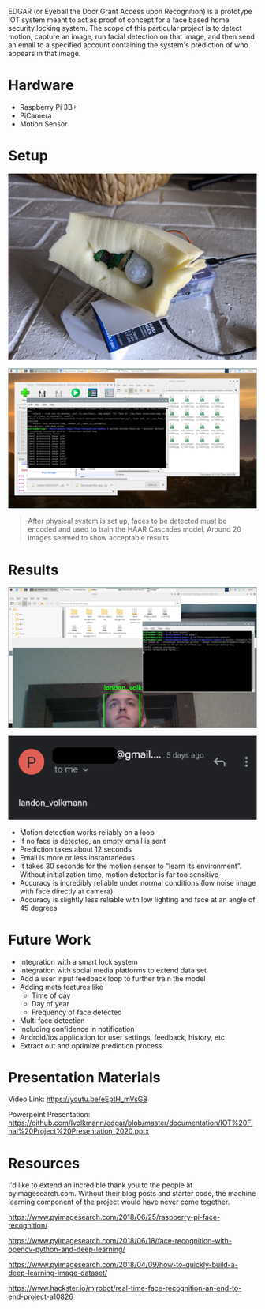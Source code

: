 EDGAR (or Eyeball the Door Grant Access upon Recognition) is a prototype IOT system meant to act as proof of concept for a face based home security locking system. The scope of this particular project is to detect motion, capture an image, run facial detection on that image, and then send an email to a specified account containing the system's prediction of who appears in that image.

# Hardware

* Raspberry Pi 3B+
* PiCamera
* Motion Sensor

# Setup

![](https://github.com/lvolkmann/edgar/blob/master/documentation/setup.jpg)

![](https://github.com/lvolkmann/edgar/blob/master/documentation/encoding.png)
> After physical system is set up, faces to be detected must be encoded and used to train the HAAR Cascades model. Around 20 images seemed to show acceptable results

# Results

![](https://github.com/lvolkmann/edgar/blob/master/documentation/detect_live.png)

![](https://github.com/lvolkmann/edgar/blob/master/documentation/email_results.png)

* Motion detection works reliably on a loop
* If no face is detected, an empty email is sent
* Prediction takes about 12 seconds
* Email is more or less instantaneous
* It takes 30 seconds for the motion sensor to “learn its environment”. Without initialization time, motion detector is far too sensitive
* Accuracy is incredibly reliable under normal conditions (low noise image with face directly at camera)
* Accuracy is slightly less reliable with low lighting and face at an angle of 45 degrees

# Future Work

* Integration with a smart lock system
* Integration with social media platforms to extend data set
* Add a user input feedback loop to further train the model
* Adding meta features like
  * Time of day
  * Day of year
  * Frequency of face detected
* Multi face detection
* Including confidence in notification
* Android/ios application for user settings, feedback, history, etc
* Extract out and optimize prediction process

# Presentation Materials

Video Link: https://youtu.be/eEptH_mVsG8

Powerpoint Presentation: https://github.com/lvolkmann/edgar/blob/master/documentation/IOT%20Final%20Project%20Presentation_2020.pptx

# Resources

I'd like to extend an incredible thank you to the people at pyimagesearch.com. Without their blog posts and starter code, the machine learning component of the project would have never come together.

https://www.pyimagesearch.com/2018/06/25/raspberry-pi-face-recognition/ 

https://www.pyimagesearch.com/2018/06/18/face-recognition-with-opencv-python-and-deep-learning/

https://www.pyimagesearch.com/2018/04/09/how-to-quickly-build-a-deep-learning-image-dataset/

https://www.hackster.io/mjrobot/real-time-face-recognition-an-end-to-end-project-a10826


